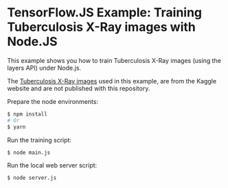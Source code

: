 # TensorFlow.JS Example: Training Tuberculosis X-Ray images with Node.JS

This example shows you how to train Tuberculosis X-Ray images (using the layers API) under Node.js.

The [Tuberculosis X-Ray images](https://www.kaggle.com/kmader/pulmonary-chest-xray-abnormalities) used in this example, are from the Kaggle website and are not published with this repository.

Prepare the node environments:
```sh
$ npm install
# Or
$ yarn
```

Run the training script:
```sh
$ node main.js
```

Run the local web server script:
```sh
$ node server.js
```
